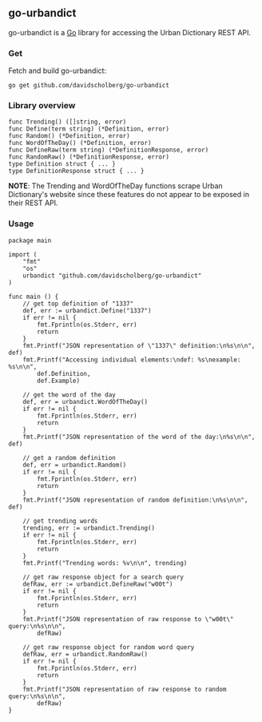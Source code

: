 ## go-urbandict

go-urbandict is a [Go](https://golang.org/) library for accessing the Urban Dictionary REST API.

### Get

Fetch and build go-urbandict:

```
go get github.com/davidscholberg/go-urbandict
```

### Library overview

```
func Trending() ([]string, error)
func Define(term string) (*Definition, error)
func Random() (*Definition, error)
func WordOfTheDay() (*Definition, error)
func DefineRaw(term string) (*DefinitionResponse, error)
func RandomRaw() (*DefinitionResponse, error)
type Definition struct { ... }
type DefinitionResponse struct { ... }
```

**NOTE**: The Trending and WordOfTheDay functions scrape Urban Dictionary's website since these features do not appear to be exposed in their REST API.

### Usage

```golang
package main

import (
	"fmt"
	"os"
	urbandict "github.com/davidscholberg/go-urbandict"
)

func main () {
	// get top definition of "1337"
	def, err := urbandict.Define("1337")
	if err != nil {
		fmt.Fprintln(os.Stderr, err)
		return
	}
	fmt.Printf("JSON representation of \"1337\" definition:\n%s\n\n", def)
	fmt.Printf("Accessing individual elements:\ndef: %s\nexample: %s\n\n",
		def.Definition,
		def.Example)

	// get the word of the day
	def, err = urbandict.WordOfTheDay()
	if err != nil {
		fmt.Fprintln(os.Stderr, err)
		return
	}
	fmt.Printf("JSON representation of the word of the day:\n%s\n\n", def)

	// get a random definition
	def, err = urbandict.Random()
	if err != nil {
		fmt.Fprintln(os.Stderr, err)
		return
	}
	fmt.Printf("JSON representation of random definition:\n%s\n\n", def)

	// get trending words
	trending, err := urbandict.Trending()
	if err != nil {
		fmt.Fprintln(os.Stderr, err)
		return
	}
	fmt.Printf("Trending words: %v\n\n", trending)

	// get raw response object for a search query
	defRaw, err := urbandict.DefineRaw("w00t")
	if err != nil {
		fmt.Fprintln(os.Stderr, err)
		return
	}
	fmt.Printf("JSON representation of raw response to \"w00t\" query:\n%s\n\n",
		defRaw)

	// get raw response object for random word query
	defRaw, err = urbandict.RandomRaw()
	if err != nil {
		fmt.Fprintln(os.Stderr, err)
		return
	}
	fmt.Printf("JSON representation of raw response to random query:\n%s\n\n",
		defRaw)
}
```
